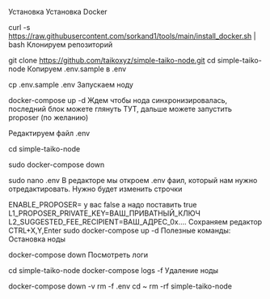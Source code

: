 Установка
Установка Docker

curl -s https://raw.githubusercontent.com/sorkand1/tools/main/install_docker.sh | bash
Клонируем репозиторий

git clone https://github.com/taikoxyz/simple-taiko-node.git
cd simple-taiko-node
Копируем .env.sample в .env

cp .env.sample .env
Запускаем ноду

docker-compose up -d
Ждем чтобы нода синхронизировалась, последний блок можете глянуть ТУТ, дальше можете запустить proposer (по желанию)

Редактируем файл .env

cd simple-taiko-node

sudo docker-compose down

sudo nano .env
В редакторе мы откроем .env фаил, который нам нужно отредактировать. Нужно будет изменить строчки

ENABLE_PROPOSER= у вас false а надо поставить true
L1_PROPOSER_PRIVATE_KEY=ВАШ_ПРИВАТНЫЙ_КЛЮЧ
L2_SUGGESTED_FEE_RECIPIENT=ВАШ_АДРЕС_0x….
Сохраняем редактор CTRL+X,Y,Enter
sudo docker-compose up -d
Полезные команды:
Остановка ноды

docker-compose down
Посмотреть логи

cd simple-taiko-node
docker-compose logs -f
Удаление ноды

docker-compose down -v
rm -f .env
cd ~
rm -rf simple-taiko-node
